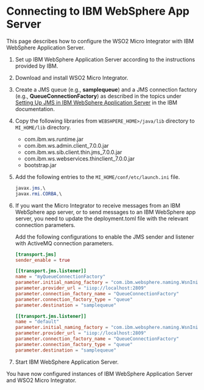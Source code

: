 # Connecting to IBM WebSphere App Server

This page describes how to configure the WSO2 Micro Integrator with IBM WebSphere Application Server.

1. Set up IBM WebSphere Application Server according to the instructions provided by IBM.
2. Download and install WSO2 Micro Integrator.
3. Create a JMS queue (e.g., **samplequeue**) and a JMS connection factory (e.g., **QueueConnectionFactory**) as described in the topics under [Setting Up JMS in IBM WebSphere Application Server](http://pic.dhe.ibm.com/infocenter/iisinfsv/v8r5/index.jsp?topic=%2Fcom.ibm.swg.im.iis.infoservdir.user.doc%2Ftopics%2Ft_isd_user_creating_jms_que_cx_fact.html) in the IBM documentation.
4. Copy the following libraries from `WEBSHPERE_HOME>/java/lib` directory to `MI_HOME/lib` directory.

    -   com.ibm.ws.runtime.jar
    -   com.ibm.ws.admin.client_7.0.0.jar
    -   com.ibm.ws.sib.client.thin.jms_7.0.0.jar
    -   com.ibm.ws.webservices.thinclient_7.0.0.jar
    -   bootstrap.jar

5. Add the following entries to the `MI_HOME/conf/etc/launch.ini` file.

    ```java
    javax.jms,\
    javax.rmi.CORBA,\
    ```
6. If you want the Micro Integrator to receive messages from an IBM WebSphere app server, or to send messages to an IBM WebSphere app server, you need to update the deployment.toml file with the relevant connection parameters.

   Add the following configurations to enable the JMS sender and listener with ActiveMQ connection parameters.
    ```toml
    [transport.jms]
    sender_enable = true

    [[transport.jms.listener]]
    name = "myQueueConnectionFactory"
    parameter.initial_naming_factory = "com.ibm.websphere.naming.WsnInitialContextFactory"
    parameter.provider_url = "iiop://localhost:2809"
    parameter.connection_factory_name = "QueueConnectionFactory"
    parameter.connection_factory_type = "queue"
    parameter.destination = "samplequeue"

    [[transport.jms.listener]]
    name = "default"
    parameter.initial_naming_factory = "com.ibm.websphere.naming.WsnInitialContextFactory"
    parameter.provider_url = "iiop://localhost:2809"
    parameter.connection_factory_name = "QueueConnectionFactory"
    parameter.connection_factory_type = "queue"
    parameter.destination = "samplequeue"
    ```
  
7. Start IBM WebSphere Application Server.

You have now configured instances of IBM WebSphere Application Server and WSO2 Micro Integrator.
